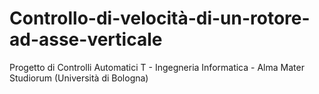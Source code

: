 # Controllo-di-velocità-di-un-rotore-ad-asse-verticale
Progetto di Controlli Automatici T - Ingegneria Informatica - Alma Mater Studiorum (Università di Bologna)
